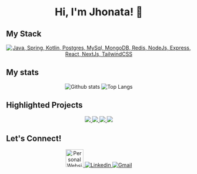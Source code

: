 <h1 align="center">Hi, I'm Jhonata! 👋</h1>

## My Stack
<p align="center">
  <a href="#">
    <img src="https://skillicons.dev/icons?i=java,spring,kotlin,postgres,mysql,mongo,redis,nodejs,express,react,next,tailwind" alt="Java, Spring, Kotlin, Postgres, MySql, MongoDB, Redis, NodeJs, Express, React, NextJs, TailwindCSS">
  </a>
</p>

## My stats
<div align="center">
  <img src="https://github-readme-stats.vercel.app/api?username=jhonatademuner&theme=discord_old_blurple&show_icons=true&hide_rank=true&custom_title=Stats&count_private=true&hide_border=true&hide=issues&line_height=24&bg_color=0d111700" alt="Github stats" />
  <img src="https://github-readme-stats.vercel.app/api/top-langs/?username=jhonatademuner&layout=compact&theme=discord_old_blurple&count_private=true&hide_border=true&bg_color=0d1117" alt="Top Langs">
</div>

## Highlighted Projects
<div align="center">
  <a href="https://github.com/jhonatademuner/localif">
    <img src="https://github-readme-stats.vercel.app/api/pin/?username=jhonatademuner&theme=discord_old_blurple&bg_color=0d111700&border_color=7289da50&repo=localif"/>
  </a>
  <a href="https://github.com/jhonatademuner/clipboar-api">
    <img src="https://github-readme-stats.vercel.app/api/pin/?username=jhonatademuner&theme=discord_old_blurple&bg_color=0d111700&border_color=7289da50&repo=clipboar-api"/>
  </a>
  <a href="https://github.com/samoleu/komunicatte">
    <img src="https://github-readme-stats.vercel.app/api/pin/?username=samoleu&theme=discord_old_blurple&bg_color=0d111700&border_color=7289da50&repo=komunicatte"/>
  </a>
  <a href="https://jhonatademuner.github.io/sort-comparison">
    <img src="https://github-readme-stats.vercel.app/api/pin/?username=jhonatademuner&theme=discord_old_blurple&bg_color=0d111700&border_color=7289da50&repo=sort-comparison"/>
  </a>
</div>

## Let's Connect!
<p align="center">
  <a href="#" >
    <img src="https://github.com/user-attachments/assets/9e536544-e74a-46f2-9366-413b0cf3f4e4" alt="Personal Website" height="48px" >
  </a>
  <a href="https://www.linkedin.com/in/jhonatademuner/">
    <img src="https://skillicons.dev/icons?i=linkedin" alt="Linkedin">
  </a>
  <a href="mailto:jhonata.demuner@gmail.com">
    <img src="https://skillicons.dev/icons?i=gmail" alt="Gmail">
  </a>
</p>

